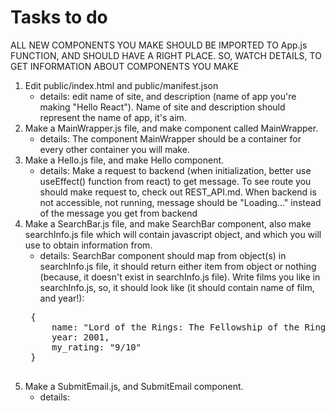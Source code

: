 # Tasks to do

ALL NEW COMPONENTS YOU MAKE SHOULD BE IMPORTED TO App.js FUNCTION, AND SHOULD HAVE A RIGHT PLACE. SO, WATCH DETAILS, TO GET INFORMATION ABOUT COMPONENTS YOU MAKE

1. Edit public/index.html and public/manifest.json 
    - details: edit name of site, and description (name of app you're making "Hello React"). Name of site and description should represent the name of app, it's aim. 
2. Make a MainWrapper.js file, and make component called MainWrapper. 
    - details: The component MainWrapper should be a container for every other container you will make. 
3. Make a Hello.js file, and make Hello component.
    - details: Make a request to backend (when initialization, better use useEffect() function from react) to get message. To see route you should make request to, check out REST_API.md. When backend is not accessible, not running, message should be "Loading..." instead of the message you get from backend
4. Make a SearchBar.js file, and make SearchBar component, also make searchInfo.js file which will contain javascript object, and which you will use to obtain information from.
    - details: SearchBar component should map from object(s) in searchInfo.js file, it should return either item from object or nothing (because, it doesn't exist in searchInfo.js file). Write films you like in searchInfo.js, so, it should look like (it should contain name of film, and year!):
    <pre>
    {
        name: "Lord of the Rings: The Fellowship of the Ring',
        year: 2001,
        my_rating: "9/10"
    }
    </pre>
5. Make a SubmitEmail.js, and SubmitEmail component.
    - details: 
